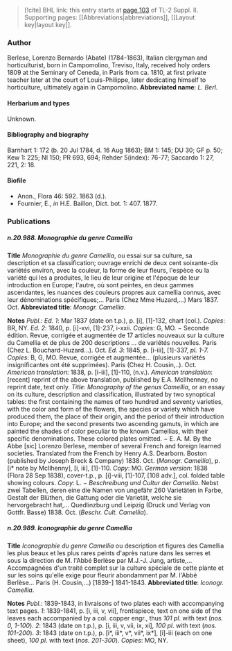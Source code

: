 > [!cite] BHL link: this entry starts at [page 103](https://www.biodiversitylibrary.org/page/33265300) of TL-2 Suppl. II.
> Supporting pages: [[Abbreviations|abbreviations]], [[Layout key|layout key]].

### Author

Berlese, Lorenzo Bernardo (Abate) (1784-1863), Italian clergyman and horticulturist, born in Campomolino, Treviso, Italy, received holy orders 1809 at the Seminary of Ceneda, in Paris from ca. 1810, at first private teacher later at the court of Louis-Philippe, later dedicating himself to horticulture, ultimately again in Campomolino. 
**Abbreviated name**: *L. Berl.*

#### Herbarium and types

Unknown.

#### Bibliography and biography

Barnhart 1: 172 (b. 20 Jul 1784, d. 16 Aug 1863); BM 1: 145; DU 30; GF p. 50; Kew 1: 225; NI 150; PR 693, 694; Rehder 5(index): 76-77; Saccardo 1: 27, 221, 2: 18.

#### Biofile

- Anon., Flora 46: 592. 1863 (d.).
- Fournier, E., *in* H.E. Baillon, Dict. bot. 1: 407. 1877.

### Publications

##### n.20.988. Monographie du genre Camellia

**Title**
*Monographie du genre Camellia*, ou essai sur sa culture, sa description et sa classification; ouvrage enrichi de deux cent soixante-dix variétés environ, avec la couleur, la forme de leur fleurs, l'espèce ou la variété qui les a produites, le lieu de leur origine et l'époque de leur introduction en Europe; l'autre, où sont peintes, en deux gammes ascendantes, les nuances des couleurs propres aux camellia connus, avec leur dénominations spécifiques;... Paris (Chez Mme Huzard,...) Mars 1837. Oct.
**Abbreviated title**: *Monogr. Camellia*.

**Notes**
*Publ*.: *Ed. 1*: Mar 1837 (date on t.p.), p. \[i\], \[1\]-132, chart (col.). *Copies*: BR, NY.
*Ed. 2*: 1840, p. \[i\]-xvi, \[1\]-237, i-xxii. *Copies*: G, MO. − Seconde édition. Revue, corrigée et augmentée de 17 articles nouveaux sur la culture du Camellia et de plus de 200 descriptions ... de variétés nouvelles. Paris (Chez L. Bouchard-Huzard...). Oct.
*Ed. 3*: 1845, p. \[i-iii\], \[1\]-337, *pl. 1-7.* *Copies*: B, G, MO. Revue, corrigée et augmentée... (plusieurs variétés insignificantes ont été supprimées). Paris (Chez H. Cousin,..). Oct.
*American translation*: 1838, p. \[i-iii\], \[1\]-110, (n.v.).
*American translation*: \[recent\] reprint of the above translation, published by E.A. McIlhenney, no reprint date, text only. *Title*: *Monography of the genus Camellia*, or an essay on its culture, description and classification, illustrated by two synoptical tables: the first containing the names of two hundred and seventy varieties, with the color and form of the flowers, the species or variety which have produced them, the place of their origin, and the period of their introduction into Europe; and the second presents two ascending gamuts, in which are painted the shades of color peculiar to the known Camellias, with their specific denominations. These colored plates omitted. − E. A. M. By the Abbe \[sic\] Lorenzo Berlese, member of several French and foreign learned societies. Translated from the French by Henry A.S. Dearborn. Boston (published by Joseph Breck & Company) 1838. Oct. (*Monogr. Camellia*), p. \[i\* note by McIlhenny\], \[i, iii\], \[1\]-110. *Copy*: MO.
*German version*: 1838 (Flora 28 Sep 1838), cover-t.p., p. \[i\]-viii, \[1\]-107, \[108 adv.\], col. folded table showing colours. *Copy*: L. − *Beschreibung und Cultur der Camellia*. Nebst zwei Tabellen, deren eine die Namen von ungefähr 260 Varietäten in Farbe, Gestalt der Blüthen, die Gattung oder die Varietät, welche sie hervorgebracht hat,... Quedlinzburg und Leipzig (Druck und Verlag von Gottfr. Basse) 1838. Oct. (*Beschr. Cult. Camellia*).

##### n.20.989. Iconographie du genre Camellia

**Title**
*Iconographie du genre Camellia* ou description et figures des Camellia les plus beaux et les plus rares peints d'après nature dans les serres et sous la direction de M. l'Abbé Berlèse par M.J.-J. Jung, artiste,... Accompagnées d'un traité complet sur la culture spéciale de cette plante et sur les soins qu'elle exige pour fleurir abondamment par M. l'Abbé Berlèse... Paris (H. Cousin,...) \[1839-\] 1841-1843.
**Abbreviated title**: *Iconogr. Camellia*.

**Notes**
*Publ*.: 1839-1843, in livraisons of two plates each with accompanying text pages.
*1*: 1839-1841, p. \[i, iii, v, vii\], frontispiece, text on one side of the leaves each accompanied by a col. copper engr., thus *101 pl*. with text (*nos. 0, 1-100*).
*2*: 1843 (date on t.p.), p. \[i, iii, v, vii, ix, xi\], *100 pl*. with text (*nos. 101-200*).
*3*: 1843 (date on t.p.), p. \[i\*, iii\*, v\*, vii\*, ix\*\], \[i\]-iii (each on one sheet), *100 pl*. with text (*nos. 201-300*).
*Copies*: MO, NY.

